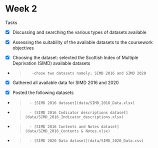 # Week 2

Tasks

- [x] Discussing and searching the various types of datasets available

- [x] Assessing the suitability of the available datasets to the coursework objectives

- [x] Choosing the dataset: selected the Scottish Index of Multiple Deprivation (SIMD) available datasets

- >        -chose two datasets namely; SIMD 2016 and SIMD 2020

- [x] Gathered all available data for SIMD 2016 and 2020

- [x] Posted the following datasets

- >       - [SIMD 2016 dataset](data/SIMD_2016_Data.xlsx)
- >       - [SIMD 2016 Indicator descriptions dataset](data/SIMD_2016_Indicator_descriptions.xlsx)
- >       - [SIMD 2016 Contents and Notes dataset](data/SIMD_2016_Contents & Notes.xlsx)
- >       - [SIMD 2020 Data dataset](data/SIMD_2020_Data.csv)

